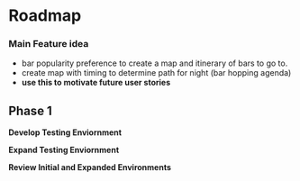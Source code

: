 # Roadmap

### Main Feature idea 
- bar popularity preference to create a map and itinerary of bars to go to. 
- create map with timing to determine path for night (bar hopping agenda)
- **use this to motivate future user stories**


## Phase 1

**Develop Testing Enviornment**

**Expand Testing Enviornment**

**Review Initial and Expanded Environments**
